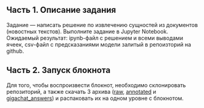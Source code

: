 ## <a id="title1">Часть 1. Описание задания</a>
Задание — написать решение по извлечению сущностей из документов (новостных текстов). 
Выполните задание в Jupyter Notebook. Ожидаемый результат: ipynb-файл с решением и всеми выводами ячеек, csv-файл 
с предсказаниями модели залитый в репоизторий на github.

## <a id="title2">Часть 2. Запуск блокнота</a>
Для того, чтобы воспроизвести блокнот, необходимо склонировать репозиторий, а также скачать 3 архива 
(<a href="https://drive.google.com/uc?export=download&id=1_Uxj89Dbin0YwvO0yspmVUNTn9HqItsN">raw</a>,
<a href="https://drive.google.com/uc?export=download&id=18U53ok_02ZtGAUTeHiHi3UjRijshLhSA">annotated</a> и
<a href="https://drive.google.com/uc?export=download&id=1sIMahgcqkZZA5IZkMNbZErIYCxEEDkHJ">gigachat_answers</a>) и распаковать
их на одном уровне с блокнотом. 

